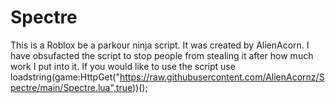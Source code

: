 # Spectre
This is a Roblox be a parkour ninja script.
It was created by AlienAcorn.
I have obsufacted the script to stop people from stealing it after how much work I put into it.
If you would like to use the script use loadstring(game:HttpGet("https://raw.githubusercontent.com/AlienAcornz/Spectre/main/Spectre.lua",true))();
